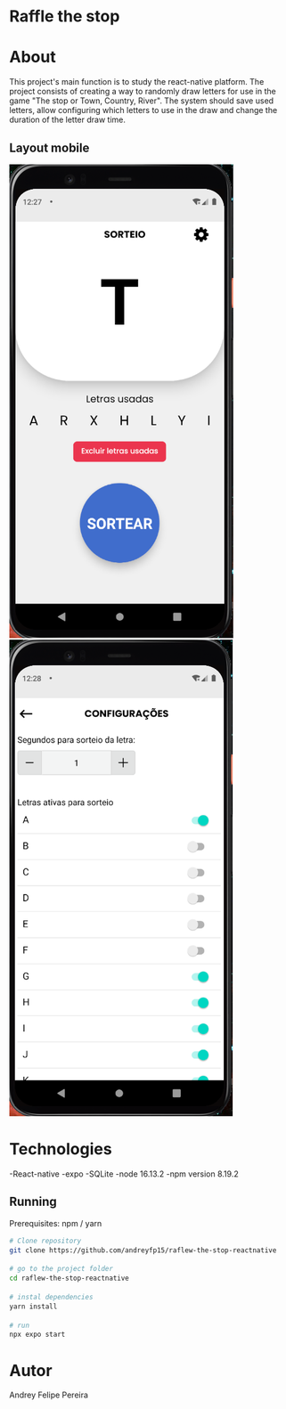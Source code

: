 # Raffle the stop

# About

This project's main function is to study the react-native platform. The project consists of creating a way to randomly draw letters for use in the game "The stop or Town, Country, River". The system should save used letters, allow configuring which letters to use in the draw and change the duration of the letter draw time.

## Layout mobile
![Mobile 1](https://github.com/andreyfp15/raflew-the-stop-reactnative/blob/main/assets/img-github/raffle001.PNG) ![Mobile 2](https://github.com/andreyfp15/raflew-the-stop-reactnative/blob/main/assets/img-github/raffle002.PNG)

# Technologies
-React-native
-expo
-SQLite
-node 16.13.2
-npm version 8.19.2

## Running
Prerequisites: npm / yarn

```bash
# Clone repository
git clone https://github.com/andreyfp15/raflew-the-stop-reactnative

# go to the project folder
cd raflew-the-stop-reactnative

# instal dependencies
yarn install

# run
npx expo start
```

# Autor

Andrey Felipe Pereira
